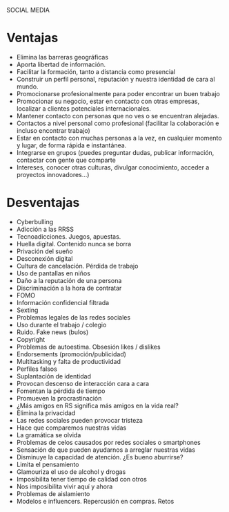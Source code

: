 SOCIAL MEDIA

# Ventajas

- Elimina las barreras geográficas
- Aporta libertad de información. 
- Facilitar la formación, tanto a distancia como presencial
- Construir un perfil personal, reputación y nuestra identidad de cara al mundo.
- Promocionarse profesionalmente para poder encontrar un buen trabajo
- Promocionar su negocio, estar en contacto con otras empresas, localizar a clientes potenciales internacionales.
- Mantener contacto con personas que no ves o se encuentran alejadas.
- Contactos a nivel personal como profesional (facilitar la colaboración e incluso encontrar trabajo)
- Estar en contacto con muchas personas a la vez, en cualquier momento y lugar, de forma rápida e instantánea.
- Integrarse en grupos (puedes preguntar dudas, publicar información, contactar con gente que comparte 
- Intereses, conocer otras culturas, divulgar conocimiento, acceder a proyectos innovadores...)

# Desventajas

- Cyberbulling
- Adicción a las RRSS
- Tecnoadicciones. Juegos, apuestas.
- Huella digital. Contenido nunca se borra
- Privación del sueño
- Desconexión digital
- Cultura de cancelación. Pérdida de trabajo
- Uso de pantallas en niños
- Daño a la reputación de una persona
- Discriminación a la hora de contratar
- FOMO
- Información confidencial filtrada
- Sexting
- Problemas legales de las redes sociales
- Uso durante el trabajo / colegio
- Ruido. Fake news (bulos)
- Copyright
- Problemas de autoestima. Obsesión likes / dislikes
- Endorsements (promoción/publicidad)
- Multitasking y falta de productividad
- Perfiles falsos
- Suplantación de identidad
- Provocan descenso de interacción cara a cara
- Fomentan la pérdida de tiempo
- Promueven la procrastinación
- ¿Más amigos en RS significa más amigos en la vida real?
- Elimina la privacidad
- Las redes sociales pueden provocar tristeza
- Hace que comparemos nuestras vidas
- La gramática se olvida
- Problemas de celos causados por redes sociales o smartphones
- Sensación de que pueden ayudarnos a arreglar nuestras vidas
- Disminuye la capacidad de atención. ¿Es bueno aburrirse?
- Limita el pensamiento
- Glamouriza el uso de alcohol y drogas
- Imposibilita tener tiempo de calidad con otros
- Nos imposibilita vivir aquí y ahora
- Problemas de aislamiento
- Modelos e influencers. Repercusión en compras. Retos



